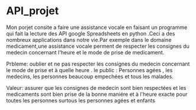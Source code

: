 # API_projet

Mon porjet consite a faire une assistance vocale en faisant un programme  qui fait la lecture des API google Spreadsheets en  python .Ceci a des nombreux applications dans notre vie.Par exemple dans le domaine medicament,une assistance vocale perment de  respecter  les consignes du medecin  concernant l'heure et le mode de prise de medicament.



Prbleme: oublier et ne pas respecter les consignes du medecin concernant le mode de prise et à quelle heure .
le public : Personnes agées , les medecins, les personnes beaucoup empechées et tous les malades.


Valeur: assurer que les consignes de medecin sont bien respectées et les medicaments sont bien prise de la bonne maniére et à l'heure exacte  pour toutes les personnes surtous les personnes agées et enfants 
